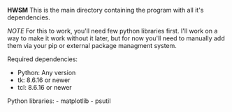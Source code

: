 **HWSM**
This is the main directory containing the program with all it's dependencies.

*NOTE*
For this to work, you'll need few python libraries first. I'll work on a way to make it work without it later, but for now you'll need to manually add them via your pip or external package managment system.

Required dependencies:
  - Python: Any version
  - tk: 8.6.16 or newer
  - tcl: 8.6.16 or newer
    
  Python libraries:
    - matplotlib
    - psutil
    
    
